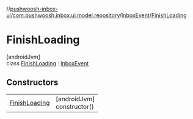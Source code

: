 //[pushwoosh-inbox-ui](../../../../index.md)/[com.pushwoosh.inbox.ui.model.repository](../../index.md)/[InboxEvent](../index.md)/[FinishLoading](index.md)

# FinishLoading

[androidJvm]\
class [FinishLoading](index.md) : [InboxEvent](../index.md)

## Constructors

| | |
|---|---|
| [FinishLoading](-finish-loading.md) | [androidJvm]<br>constructor() |
